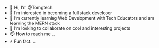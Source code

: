 - 👋 Hi, I’m @Tomgtech
- 👀 I’m interested in becoming a full stack developer 
- 🌱 I’m currently learning Web Development with Tech Educators and am learning the MERN stack
- 💞️ I’m looking to collaborate on cool and interesting projects 
- 📫 How to reach me ...
- ⚡ Fun fact: ...

<!---
Tomgtech/Tomgtech is a ✨ special ✨ repository because its `README.md` (this file) appears on your GitHub profile.
You can click the Preview link to take a look at your changes.
--->

